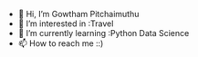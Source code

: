 - 👋 Hi, I’m Gowtham Pitchaimuthu
- 👀 I’m interested in :Travel
- 🌱 I’m currently learning :Python Data Science
- 📫 How to reach me ::)
